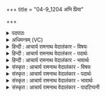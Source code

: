 +++
title = "04-9_1204 अभि प्रिया"

+++
<details><summary>पदपाठः</summary>

अ꣣भि꣢। प्रि꣣या꣢। दि꣣वः꣢। क꣣विः꣢। वि꣡प्रः꣢꣯। वि। प्रः꣣। सः꣢। धा꣡र꣢꣯या। सु꣣तः꣢। सो꣡मः꣢꣯। हि꣣न्वे। पराव꣡ति꣢। १२०४।
</details>

<details><summary>अधिमन्त्रम् (VC)</summary>

- पवमानः सोमः
- असितः काश्यपो देवलो वा
- गायत्री
- षड्जः
</details>

<details><summary>हिन्दी : आचार्य रामनाथ वेदालंकार - विषयः</summary>

अब परमात्मा से होनेवाली आनन्द-वर्षा का वर्णन करते हैं।
</details>

<details><summary>हिन्दी : आचार्य रामनाथ वेदालंकार - पदार्थः</summary>

पदार्थान्वय -  (दिवः) तेजस्वी जीवात्मा के (प्रिया) प्रिय धाम अन्नमय,प्राणमय,मनोमय,विज्ञानमय,आनन्दमय कोशों को (अभि) अभिलक्षित करके (धारया) धारारूप से (सुतः) अभिषुत किया गया (कविः) क्रान्तद्रष्टा, (विप्रः) विशेषरूप से पूर्णता देनेवाला (स सोमः) वह रसागार परमेश्वर क्रमशः (परावति) सबसे परे स्थित आनन्दमयकोश में (हिन्वे) पहुँचता है ॥९॥
</details>

<details><summary>हिन्दी : आचार्य रामनाथ वेदालंकार - भावार्थः</summary>

भावार्थ -  रस के भण्डार परमेश्वर में से अभिषुत की गयी आनन्द-रस की धाराएँ जीवात्मा को पूर्णरूप से आप्लावित कर देती हैं ॥९॥ इस खण्ड में परमात्मा की महिमा, परमात्मा और जीवात्मा के मिलन तथा ब्रह्मानन्द-रस का वर्णन होने से इस खण्ड की पूर्व खण्ड के साथ सङ्गति है ॥ नवम अध्याय में तृतीय खण्ड समाप्त ॥
</details>

<details><summary>संस्कृत : आचार्य रामनाथ वेदालंकार - विषयः</summary>

अथ परमात्मन आनन्दधारासंपातो वर्ण्यते।
</details>

<details><summary>संस्कृत : आचार्य रामनाथ वेदालंकार - पदार्थः</summary>

पदार्थान्वय -  (दिवः) द्योतमानस्य जीवात्मनः (प्रिया) प्रियाणि धामानि अन्नमयप्राणमयमनोमयविज्ञानमयानन्दमयकोशाख्यानि (अभि) अभिलक्ष्य (धारया) धारारूपेण (सुतः) अभिषुतः, (कविः) क्रान्तद्रष्टा, (विप्रः) विशेषेण पूर्णताप्रापकः (स सोमः) असौ रसागारः परमेश्वरः क्रमशः (परावति) परःस्थिते आनन्दमयकोशे (हिन्वे) गच्छति ॥९॥
</details>

<details><summary>संस्कृत : आचार्य रामनाथ वेदालंकार - भावार्थः</summary>

भावार्थ -  रसागारात् परमात्मनोऽभिषुता आनन्दरसधारा जीवात्मानं पूर्णत आप्लावयन्ति ॥९॥ अस्मिन् खण्डे परमात्ममहिम्नः परमात्मजीवात्मसंगमस्य ब्रह्मानन्दरसस्य च वर्णनादेतत्खण्डस्य पूर्वखण्डेन संगतिरस्ति ॥
</details>

<details><summary>संस्कृत : आचार्य रामनाथ वेदालंकार - पादटिप्पनी</summary>

टिप्पनी -   १. ऋ० ९।१२।८, अ॒भि प्रि॒या दि॒वस्प॒दा सोमो॑ हिन्वा॒नो अ॑र्षति। विप्र॑स्य॒ धार॑या क॒विः—इति पाठः।
</details>